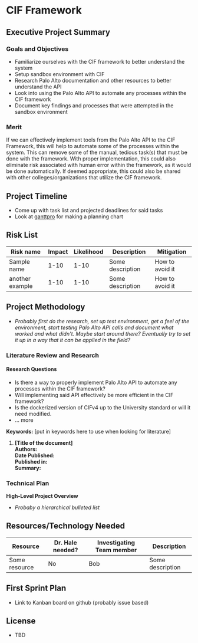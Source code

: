 # CIF Framework

## Executive Project Summary

### Goals and Objectives

* Familiarize ourselves with the CIF framework to better understand the system
* Setup sandbox environment with CIF
* Research Palo Alto documentation and other resources to better understand the API
* Look into using the Palo Alto API to automate any processes within the CIF framework
* Document key findings and processes that were attempted in the sandbox environment

### Merit

If we can effectively implement tools from the Palo Alto API to the CIF Framework, this will help to automate some of the processes within the system. This can remove some of the manual, tedious task(s) that must be done with the framework. With proper implementation, this could also eliminate risk associated with human error within the framework, as it would be done automatically. If deemed appropriate, this could also be shared with other colleges/organizations that utilize the CIF framework.

## Project Timeline

* Come up with task list and projected deadlines for said tasks
* Look at [ganttpro](https://ganttpro.com/) for making a planning chart

## Risk List

|Risk name  | Impact     | Likelihood | Description | Mitigation |
|-----------|------------|------------|-------------|------------|
|Sample name| 1-10 | 1-10 | Some description | How to avoid it |
| another example | 1-10 | 1-10 | Some description | How to avoid it|

## Project Methodology
- *Probably first do the research, set up test environment, get a feel of the environment, start testing Palo Alto API calls and document what worked and what didn't. Maybe start around there? Eventually try to set it up in a way that it can be applied in the field?*

### Literature Review and Research

#### Research Questions

* Is there a way to properly implement Palo Alto API to automate any processes within the CIF framework?
* Will implementing said API effectively be more efficient in the CIF framework?
* Is the dockerized version of CIFv4 up to the University standard or will it need modified.
* ... more

**Keywords:** [put in keywords here to use when looking for literature]

1. **[Title of the document]**  
**Authors:**  
**Date Published:**  
**Published in:**  
**Summary:**  

### Technical Plan
**High-Level Project Overview** 
- *Probaby a hierarchical bulleted list*

## Resources/Technology Needed

|Resource  | Dr. Hale needed? | Investigating Team member | Description |
|-------------------|---------|---------------------------|-------------|
|Some resource| No | Bob | Some description  |

## First Sprint Plan
* Link to Kanban board on github (probably issue based)

## License
* TBD
